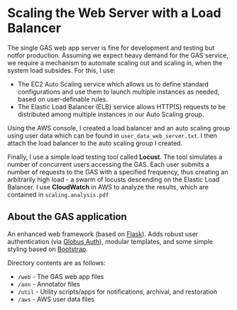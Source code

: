 # Scaling the Web Server with a Load Balancer

The single GAS web app server is fine for development and testing but notfor production. Assuming we expect heavy demand for the GAS service, we require a mechanism to automate scaling out and scaling in, when the system load subsides. For this, I use:

- The EC2 Auto Scaling service which allows us to define standard configurations and use them to launch multiple instances as needed, based on user-definable rules.
- The Elastic Load Balancer (ELB) service allows HTTP(S) requests to be distributed among multiple instances in our Auto Scaling group.

Using the AWS console, I created a load balancer and an auto scaling group using user data which can be found in `user_data_web_server.txt`. I then
attach the load balancer to the auto scaling group I created.

Finally, I use a simple load testing tool called **Locust**. The tool simulates a number of concurrent users accessing the GAS. Each user submits a
number of requests to the GAS with a specified frequency, thus creating an arbitrarily high load - a swarm of locusts descending on the Elastic Load Balancer. I use **CloudWatch** in AWS to analyze the results, which are contained in `scaling.analysis.pdf`


## About the GAS application
An enhanced web framework (based on [Flask](https://flask.palletsprojects.com/)). Adds robust user authentication (via [Globus Auth](https://docs.globus.org/api/auth)), modular templates, and some simple styling based on [Bootstrap](https://getbootstrap.com/docs/3.3/).

Directory contents are as follows:
* `/web` - The GAS web app files
* `/ann` - Annotator files
* `/util` - Utility scripts/apps for notifications, archival, and restoration
* `/aws` - AWS user data files